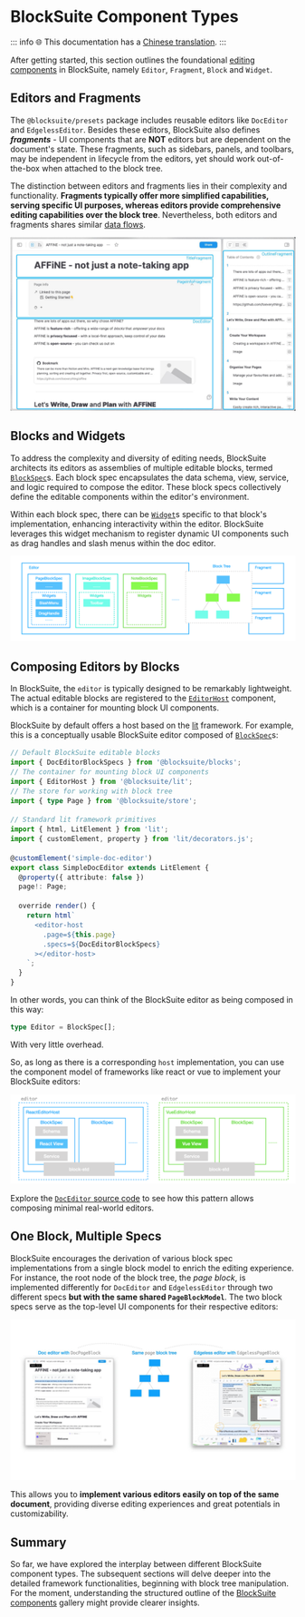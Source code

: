 # BlockSuite Component Types

::: info
🌐 This documentation has a [Chinese translation](https://insider.affine.pro/share/af3478a2-9c9c-4d16-864d-bffa1eb10eb6/94-Y53OqW0NFm6l-wqDz6).
:::

After getting started, this section outlines the foundational [editing components](../components/overview) in BlockSuite, namely `Editor`, `Fragment`, `Block` and `Widget`.

## Editors and Fragments

The `@blocksuite/presets` package includes reusable editors like `DocEditor` and `EdgelessEditor`. Besides these editors, BlockSuite also defines **_fragments_** - UI components that are **NOT** editors but are dependent on the document's state. These fragments, such as sidebars, panels, and toolbars, may be independent in lifecycle from the editors, yet should work out-of-the-box when attached to the block tree.

The distinction between editors and fragments lies in their complexity and functionality. **Fragments typically offer more simplified capabilities, serving specific UI purposes, whereas editors provide comprehensive editing capabilities over the block tree**. Nevertheless, both editors and fragments shares similar [data flows](/blog/crdt-native-data-flow).

![showcase-fragments-2](../images/showcase-fragments-2.jpg)

## Blocks and Widgets

To address the complexity and diversity of editing needs, BlockSuite architects its editors as assemblies of multiple editable blocks, termed [`BlockSpec`](./block-spec)s. Each block spec encapsulates the data schema, view, service, and logic required to compose the editor. These block specs collectively define the editable components within the editor's environment.

Within each block spec, there can be [`Widget`](./block-widgets)s specific to that block's implementation, enhancing interactivity within the editor. BlockSuite leverages this widget mechanism to register dynamic UI components such as drag handles and slash menus within the doc editor.

![component-types](../images/component-types.png)

## Composing Editors by Blocks

In BlockSuite, the `editor` is typically designed to be remarkably lightweight. The actual editable blocks are registered to the [`EditorHost`](/api/@blocksuite/lit/) component, which is a container for mounting block UI components.

BlockSuite by default offers a host based on the [lit](https://lit.dev) framework. For example, this is a conceptually usable BlockSuite editor composed of [`BlockSpec`](./block-spec)s:

```ts
// Default BlockSuite editable blocks
import { DocEditorBlockSpecs } from '@blocksuite/blocks';
// The container for mounting block UI components
import { EditorHost } from '@blocksuite/lit';
// The store for working with block tree
import { type Page } from '@blocksuite/store';

// Standard lit framework primitives
import { html, LitElement } from 'lit';
import { customElement, property } from 'lit/decorators.js';

@customElement('simple-doc-editor')
export class SimpleDocEditor extends LitElement {
  @property({ attribute: false })
  page!: Page;

  override render() {
    return html`
      <editor-host
        .page=${this.page}
        .specs=${DocEditorBlockSpecs}
      ></editor-host>
    `;
  }
}
```

In other words, you can think of the BlockSuite editor as being composed in this way:

```ts
type Editor = BlockSpec[];
```

With very little overhead.

So, as long as there is a corresponding `host` implementation, you can use the component model of frameworks like react or vue to implement your BlockSuite editors:

![framework-agnostic](../images/framework-agnostic.png)

Explore the [`DocEditor` source code](https://github.com/toeverything/blocksuite/blob/master/packages/presets/src/editors/doc-editor.ts) to see how this pattern allows composing minimal real-world editors.

## One Block, Multiple Specs

BlockSuite encourages the derivation of various block spec implementations from a single block model to enrich the editing experience. For instance, the root node of the block tree, the _page block_, is implemented differently for `DocEditor` and `EdgelessEditor` through two different specs **but with the same shared `PageBlockModel`**. The two block specs serve as the top-level UI components for their respective editors:

![showcase-doc-edgeless-editors](../images/showcase-doc-edgeless-editors.jpg)

This allows you to **implement various editors easily on top of the same document**, providing diverse editing experiences and great potentials in customizability.

## Summary

So far, we have explored the interplay between different BlockSuite component types. The subsequent sections will delve deeper into the detailed framework functionalities, beginning with block tree manipulation. For the moment, understanding the structured outline of the [BlockSuite components](../components/overview) gallery might provide clearer insights.
